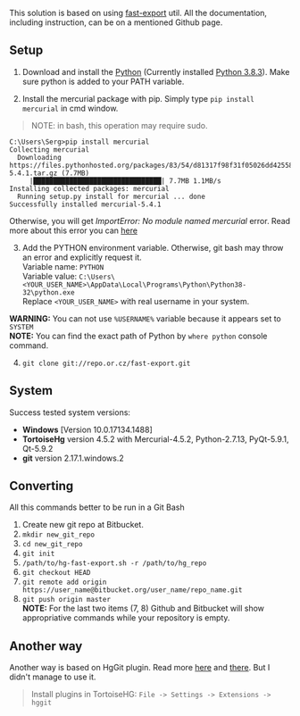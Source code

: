 
This solution is based on using [fast-export](https://github.com/frej/fast-export) util. All the documentation, including instruction, can be on a mentioned Github page.

## Setup

1. Download and install the [Python](https://www.python.org/downloads/) (Currently installed [Python 3.8.3](https://www.python.org/ftp/python/3.8.3/python-3.8.3.exe)). Make sure python is added to your PATH variable.

2. Install the mercurial package with pip. Simply type `pip install mercurial` in cmd window.
> NOTE: in bash, this operation may require sudo.
```
C:\Users\Serg>pip install mercurial
Collecting mercurial
  Downloading https://files.pythonhosted.org/packages/83/54/d81317f98f31f05026dd4255828e04a1c4a2e1c4e8d7291e0b5b51d99b07/mercurial-5.4.1.tar.gz (7.7MB)
     |████████████████████████████████| 7.7MB 1.1MB/s
Installing collected packages: mercurial
  Running setup.py install for mercurial ... done
Successfully installed mercurial-5.4.1
```
Otherwise, you will get *ImportError: No module named mercurial* error. Read more about this error you can [here](https://www.mehdi-khalili.com/migrating-from-mercurial-to-git)

3. Add the PYTHON environment variable. Otherwise, git bash may throw an error and explicitly request it.  
Variable name: `PYTHON`  
Variable value: `C:\Users\<YOUR_USER_NAME>\AppData\Local\Programs\Python\Python38-32\python.exe`  
Replace `<YOUR_USER_NAME>` with real username in your system.  

**WARNING:** You can not use `%USERNAME%` variable because it appears set to `SYSTEM`    
**NOTE:** You can find the exact path of Python by `where python` console command.  

4. `git clone git://repo.or.cz/fast-export.git`

## System
Success tested system versions:  
- __Windows__ [Version 10.0.17134.1488]  
- __TortoiseHg__ version 4.5.2 with Mercurial-4.5.2, Python-2.7.13, PyQt-5.9.1, Qt-5.9.2  
- __git__ version 2.17.1.windows.2

## Converting
All this commands better to be run in a Git Bash
1. Create new git repo at Bitbucket.
2. `mkdir new_git_repo`
3. `cd new_git_repo`
4. `git init`
5. `/path/to/hg-fast-export.sh -r /path/to/hg_repo`
6. `git checkout HEAD`
7. `git remote add origin https://user_name@bitbucket.org/user_name/repo_name.git`  
8. `git push origin master`  
**NOTE:** For the last two items (7, 8) Github and Bitbucket will show appropriative commands while your repository is empty.

## Another way

Another way is based on HgGit plugin. 
Read more [here](https://bitbucket.org/blog/converting-hg-repositories-to-git?_ga=2.107229573.687100059.1591700856-332136111.1584875082) and [there](http://arr.gr/blog/2011/10/bitbucket-converting-hg-repositories-to-git/). But I didn't manage to use it.
> Install plugins in TortoiseHG: `File -> Settings -> Extensions -> hggit`
